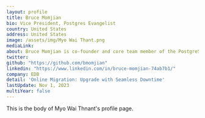 ```yaml
---
layout: profile
title: Bruce Momjian
bio: Vice President, Postgres Evangelist
country: United States
address: United States
image: /assets/img/Myo Wai Thant.png
mediaLink: 
about: Bruce Momjian is co-founder and core team member of the PostgreSQL Global Development Group, and has worked on PostgreSQL since 1996. He has been employed by ED
twitter: 
github: "https://github.com/bmomjian"
linkedin: "https://www.linkedin.com/in/bruce-momjian-74ab7b1/"
company: EDB
detail: 'Online Migration: Upgrade with Seamless Downtime'
lastUpdate: Nov 1, 2023
multiYear: false
---
```


This is the body of Myo Wai Thnant's profile page.